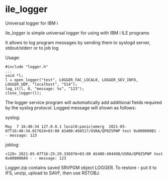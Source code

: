 # ile_logger
Universal logger for IBM i

ile_logger is simple universal logger for using with IBM i ILE programs

It allows to log program messages by sending them to syslogd server, stdout/stderr or to job log

Usage:

```
#include "logger.h"
...
void *l;
l = open_logger("test", LOGGER_FAC_LOCAL0, LOGGER_SEV_INFO, LOGGER_UDP, "localhost", "514");
log_it(l, 0, "message: %s", "123");
close_logger(l);
```

The logger service program will automatically add additional fields required by the syslog protocol. Logged message will shown as follows:

syslog:
```
May  7 16:40:34 127.0.0.1 local0:panic|emerg  2021-05-07T16:40:34.017624+03:00 AS400:494517/USRA/QP0ZSPWP test 0x000000B1 - - message: 123
```
joblog:
```
<128> 2021-05-07T16:25:29.336976+03:00 AS400:494498/USRA/QP0ZSPWP test 0x000000A9 - - message: 123                               
```
Logger.zip contains saved SRVPGM object LOGGER. To restore - put it to IFS, unzip, upload to SAVF, then use RSTOBJ.

